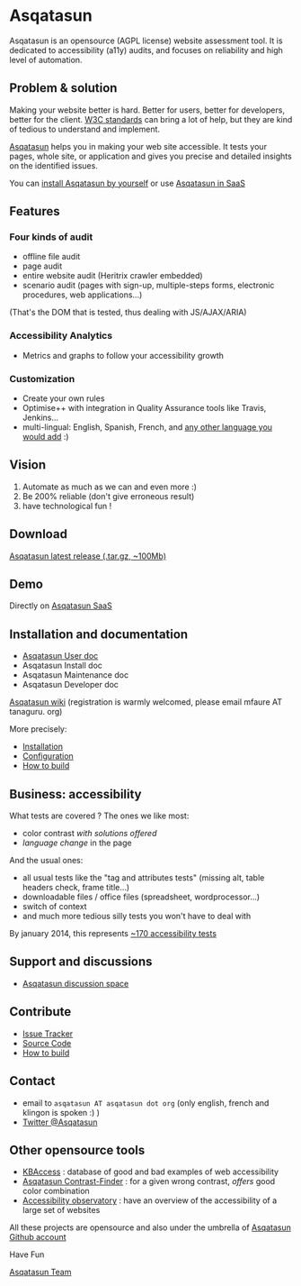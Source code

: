 # Asqatasun

Asqatasun is an opensource (AGPL license) website assessment tool. It is dedicated to accessibility (a11y) audits, and focuses on reliability and high level of automation.

## Problem & solution

Making your website better is hard. Better for users, better for developers,
better for the client. [W3C standards](http://www.w3.org/TR/) can bring a lot of
 help, but they are kind of tedious to understand and implement.

[Asqatasun](http://asqatasun.org/) helps you in making your web site 
accessible. It tests your pages, whole site,  or application and gives you 
precise and detailed insights on the identified issues.

You can [install Asqatasun by yourself](http://www.tanaguru.org/en/content/ubuntu-prerequisites-tanaguru-3x) or use 
[Asqatasun in SaaS](https://my.tanaguru.com/)

## Features

### Four kinds of audit

* offline file audit
* page audit
* entire website audit (Heritrix crawler embedded)
* scenario audit (pages with sign-up, multiple-steps forms, electronic procedures, web applications...)

(That's the DOM that is tested, thus dealing with JS/AJAX/ARIA)

### Accessibility Analytics

 * Metrics and graphs to follow your accessibility growth

### Customization

* Create your own rules
* Optimise++ with integration in Quality Assurance tools like Travis, Jenkins...
* multi-lingual: English, Spanish, French, and [any other language you would add](https://crowdin.com/project/tanaguru) :)

## Vision

1. Automate as much as we can and even more :)
2. Be 200% reliable (don't give erroneous result)
3. have technological fun !

## Download

[Asqatasun latest release (.tar.gz, ~100Mb)](http://www.tanaguru.org/Download/tanaguru-latest.tar.gz)

## Demo

Directly on [Asqatasun SaaS](https://my.tanaguru.com/)

## Installation and documentation

* [Asqatasun User doc](user-doc.md)
* Asqatasun Install doc
* Asqatasun Maintenance doc
* Asqatasun Developer doc

[Asqatasun wiki](http://www.tanaguru.org) (registration is warmly welcomed, please email mfaure AT tanaguru. org)

More precisely:

* [Installation](http://www.tanaguru.org/en/content/tanaguru-3x)
* [Configuration](http://www.tanaguru.org/en/content/configuration)
* [How to build](http://www.tanaguru.org/en/content/how-build)

## Business: accessibility

What tests are covered ? The ones we like most:

* color contrast *with solutions offered*
* *language change* in the page

And the usual ones:

* all usual tests like the "tag and attributes tests" (missing alt, table headers check, frame title...)
* downloadable files / office files (spreadsheet, wordprocessor...)
* switch of context
* and much more tedious silly tests you won't have to deal with

By january 2014, this represents [~170 accessibility tests](http://www.tanaguru.org/en/content/accessiweb-22-coverage)

## Support and discussions

* [Asqatasun discussion space](http://forum.asqatasun.org) 

## Contribute

- [Issue Tracker](https://github.com/Asqatasun/Asqatasun/issues)
- [Source Code](https://github.com/Asqatasun/Asqatasun)
- [How to build](http://www.tanaguru.org/en/content/how-build)

## Contact 

* email to `asqatasun AT asqatasun dot org` (only english, french and klingon is spoken :) ) 
* [Twitter @Asqatasun](https://twitter.com/Asqatasun)

## Other opensource tools

* [KBAccess](http://www.kbaccess.org/) : database of good and bad examples of web accessibility
* [Asqatasun Contrast-Finder](http://contrast-finder.tanaguru.com/) : for a given wrong contrast, *offers* good color combination
* [Accessibility observatory](http://observatoire-accessibilite.org/) : have an overview of the accessibility of a large set of websites
 
All these projects are opensource and also under the umbrella of [Asqatasun Github account](https://github.com/Asqatasun)

Have Fun

[Asqatasun Team](asqatasun-team.md)
